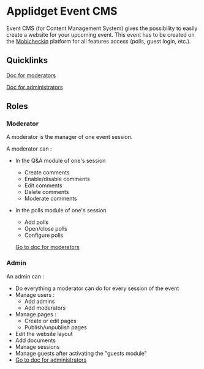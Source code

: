 # Applidget Event CMS

Event CMS (for Content Management System) gives the possibility to easily create a website for your upcoming event. This event has to be created on the [Mobicheckin](http://www.mobicheckin.com) platform for all features access (polls, guest login, etc.).

## Quicklinks

[Doc for moderators](https://github.com/applidget/event-cms-documentation/blob/master/sections/moderators.md)

[Doc for administrators](https://github.com/applidget/event-cms-documentation/blob/master/sections/administrators.md)

## Roles

### Moderator

A moderator is the manager of one event session.

A moderator can :
* In the Q&A module of one's session
  * Create comments
  * Enable/disable comments
  * Edit comments
  * Delete comments
  * Moderate comments
* In the polls module of one's session
  * Add polls
  * Open/close polls
  * Configure polls

  [Go to doc for moderators](https://github.com/applidget/event-cms-documentation/blob/master/sections/moderators.md)

### Admin

An admin can :
* Do everything a moderator can do for every session of the event
* Manage users :
  * Add admins
  * Add moderators
* Manage pages :
  * Create or edit pages
  * Publish/unpublish pages
* Edit the website layout
* Add documents
* Manage sessions
* Manage guests after activating the "guests module"
* 
  [Go to doc for administrators](https://github.com/applidget/event-cms-documentation/blob/master/sections/administrators.md)
